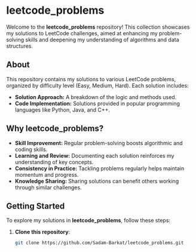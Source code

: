 # leetcode_problems

Welcome to the **leetcode_problems** repository! This collection showcases my solutions to LeetCode challenges, aimed at enhancing my problem-solving skills and deepening my understanding of algorithms and data structures.

## About

This repository contains my solutions to various LeetCode problems, organized by difficulty level (Easy, Medium, Hard). Each solution includes:
- **Solution Approach:** A breakdown of the logic and methods used.
- **Code Implementation:** Solutions provided in popular programming languages like Python, Java, and C++.

## Why leetcode_problems?

- **Skill Improvement:** Regular problem-solving boosts algorithmic and coding skills.
- **Learning and Review:** Documenting each solution reinforces my understanding of key concepts.
- **Consistency in Practice:** Tackling problems regularly helps maintain momentum and progress.
- **Knowledge Sharing:** Sharing solutions can benefit others working through similar challenges.

## Getting Started

To explore my solutions in **leetcode_problems**, follow these steps:

1. **Clone this repository**:
   ```bash
   git clone https://github.com/Sadam-Barkat/leetcode_problems.git
